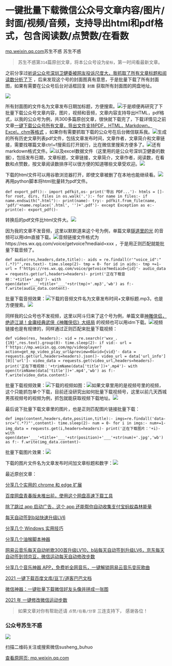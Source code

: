 # 一键批量下载微信公众号文章内容/图片/封面/视频/音频，支持导出html和pdf格式，包含阅读数/点赞数/在看数

[mp.weixin.qq.com](http://mp.weixin.qq.com/s?__biz=MzIyMjg2ODExMA==&mid=2247493612&idx=1&sn=5c8eb0e69a6a167d1a51105939a5a105&chksm=e824400ddf53c91bb6123d2470852df771bbe14eac99fb5ed8c5aadf4c2da307129c6307e562&mpshare=1&scene=1&srcid=1224f3FfWZyQRSslWjgHsYmt&sharer_sharetime=1640305558184&sharer_shareid=b7c991d3cd23094f535ad602a652c37b#rd)苏生不惑 苏生不惑

> 苏生不惑第`314`篇原创文章，将本公众号设为`星标`，第一时间看最新文章。

之前分享过[听说公众号深圳卫健委被网友投诉尺度大，我抓取了所有文章标题和阅读数分析了下](https://mp.weixin.qq.com/s?__biz=MzIyMjg2ODExMA==&mid=2247493426&idx=1&sn=0e8b5277f7b9e8f2999fa0fe0c5f83e6&scene=21#wechat_redirect) ，后来发现这个号的封面图真有意思，于是批量下载了所有封面图，如果有需要在公众号后台对话框回复 `封面` 获取所有封面图的网盘地址。

![](https://cubox.pro/c/filters:no_upscale()?imageUrl=https%3A%2F%2Fmmbiz.qpic.cn%2Fmmbiz_png%2FsZeVtjGD4lF5eBY8fLkU4C3ZVuh9e2Q7ziaVSyOy8bbsdjpuic5deJnkeiakicxaiaLglYC2NbSGbZic5nH5pfTmp2Mw%2F640%3Fwx_fmt%3Dpng)

所有封面图的文件名为文章发布日期加标题，方便搜索。![](https://cubox.pro/c/filters:no_upscale()?imageUrl=https%3A%2F%2Fmmbiz.qpic.cn%2Fmmbiz_png%2FsZeVtjGD4lF5eBY8fLkU4C3ZVuh9e2Q7aCicEyh1vFDpodMJ7icfcu6R4ShAiae9dwGHHyd53md7PbkBnyVSuCrjQ%2F640%3Fwx_fmt%3Dpng)于是顺便再研究了下批量下载公众号文章内容，图片，视频和音频，文章内容支持导出HTML，pdf格式，以我的公众号为例，共300多篇原创文章，很快就下载完了，下载详情见之前文章[一键下载公众号所有文章，导出文件支持PDF，HTML，Markdown，Excel，chm等格式](https://mp.weixin.qq.com/s?__biz=MzIyMjg2ODExMA==&mid=2247486362&idx=1&sn=b7394f006f7c9b3bf63c78aa79108aec&scene=21#wechat_redirect) ，如果你有需要抓取下载的公众号在后台微信联系我。![](https://cubox.pro/c/filters:no_upscale()?imageUrl=https%3A%2F%2Fmmbiz.qpic.cn%2Fmmbiz_png%2FsZeVtjGD4lF5eBY8fLkU4C3ZVuh9e2Q7mumePUQviasBHT5HwwdcMXXUmy3QP6YmHrHvickrqbt6xakibHtHtHNng%2F640%3Fwx_fmt%3Dpng)生成的所有历史文章列表pdf文件，包括文章发布时间，文章作者，文章简介和文章链接，需要找哪篇文章ctrl+f搜索后打开就行，比在微信里搜索方便多了。![](https://cubox.pro/c/filters:no_upscale()?imageUrl=https%3A%2F%2Fmmbiz.qpic.cn%2Fmmbiz_png%2FsZeVtjGD4lF5eBY8fLkU4C3ZVuh9e2Q7oV7UYow0x9VrR6mPwCib6766vP2Bc9geI9GCmf5MTzTxibwa7s4FwV9w%2F640%3Fwx_fmt%3Dpng)还有markdown格式文件。![](https://cubox.pro/c/filters:no_upscale()?imageUrl=https%3A%2F%2Fmmbiz.qpic.cn%2Fmmbiz_png%2FsZeVtjGD4lF5eBY8fLkU4C3ZVuh9e2Q7iclFVLmEQAK5BibuTI2BHZmT6tAxr7OAzcPVtrRHTWd15hnAAoFIlT0w%2F640%3Fwx_fmt%3Dpng)以及excel数据文件（这里用的是公众号深圳卫健委的数据），包括发布日期，文章标题，文章链接，文章简介，文章作者，阅读数，在看数和点赞数，按文章阅读数排序可以很方便的知道哪些文章受欢迎。![](https://cubox.pro/c/filters:no_upscale()?imageUrl=https%3A%2F%2Fmmbiz.qpic.cn%2Fmmbiz_png%2FsZeVtjGD4lF5eBY8fLkU4C3ZVuh9e2Q7G0w4lSxvqGoQmviaWsXLVJPfpk3E3ic8s74hsLzVoAicHQDQRvtiaZdnRQ%2F640%3Fwx_fmt%3Dpng)

下载的html文件可以用谷歌浏览器打开，即使文章被删了在本地也能继续看。![](https://cubox.pro/c/filters:no_upscale()?imageUrl=https%3A%2F%2Fmmbiz.qpic.cn%2Fmmbiz_png%2FsZeVtjGD4lF5eBY8fLkU4C3ZVuh9e2Q7paFj9HY3CrajOF1g4T2zOXVYV2IWWdiavScpovMQoyibib4zeWzKwSwrw%2F640%3Fwx_fmt%3Dpng)再用python脚本将html批量转为pdf文件。

`def export_pdf():-
 import pdfkit,os-
 print('导出 PDF...')-
 htmls = []-
 for root, dirs, files in os.walk('.'):-
 for name in files:-
 if name.endswith(".html"):-
 print(name)-
 try:-
 pdfkit.from_file(name, 'pdf/'+name.replace('.html', '')+'.pdf')-
 except Exception as e:-
 print(e)-
export_pdf()-
`

转换后的pdf文件比html文件大。![](https://cubox.pro/c/filters:no_upscale()?imageUrl=https%3A%2F%2Fmmbiz.qpic.cn%2Fmmbiz_png%2FsZeVtjGD4lF5eBY8fLkU4C3ZVuh9e2Q71jnR1FFibU6k9zvaMODamBoz4yP6QiamtXnIbTiaqaOjRR1sBnPqBPdHQ%2F640%3Fwx_fmt%3Dpng)

因为我的文章不发音频，这里以默默道来这个号为例，单篇文章[隧道里的光](https://mp.weixin.qq.com/s?__biz=MzA5NDE1ODk2Ng==&mid=2674727119&idx=1&sn=be39cac8a58df5f05538ec43e50e5250&scene=21#wechat_redirect) 的音频可以用idm直接下载。![](https://cubox.pro/c/filters:no_upscale()?imageUrl=https%3A%2F%2Fmmbiz.qpic.cn%2Fmmbiz_png%2FsZeVtjGD4lF5eBY8fLkU4C3ZVuh9e2Q7Y2SZg3reiaYwNXLpDjBicqOBTwE6PoJ45t3cdAMhhYPYS9ImPItGPJuA%2F640%3Fwx_fmt%3Dpng)音频链接文件格式为https://res.wx.qq.com/voice/getvoice?mediaid=xxx ，于是用正则匹配就能批量下载音频了。

`def audio(res,headers,date,title):-
 aids = re.findall(r'"voice_id":"(.*?)"',res.text)-
 time.sleep(2)-
 tmp = 0-
 for id in aids:-
 tmp +=1-
 url = f'https://res.wx.qq.com/voice/getvoice?mediaid={id}'-
 audio_data = requests.get(url,headers=headers)-
 print('正在下载音频：'+title+'.mp3')-
 with open(date+'___'+title+'___'+str(tmp)+'.mp3','wb') as f:-
 f.write(audio_data.content)-
`

批量下载音频效果：![](https://cubox.pro/c/filters:no_upscale()?imageUrl=https%3A%2F%2Fmmbiz.qpic.cn%2Fmmbiz_png%2FsZeVtjGD4lF5eBY8fLkU4C3ZVuh9e2Q7tW3V30Olbg7lYzH0ibibuk1ZVex1Wlagh7ECuoRFaicwq0lssYzVOjIpw%2F640%3Fwx_fmt%3Dpng)下载的音频文件名为文章发布时间+文章标题.mp3，也是方便搜索。![](https://cubox.pro/c/filters:no_upscale()?imageUrl=https%3A%2F%2Fmmbiz.qpic.cn%2Fmmbiz_png%2FsZeVtjGD4lF5eBY8fLkU4C3ZVuh9e2Q7nYFvsCqKcEqtRFPYQ33NkeJW9WCMzoXRaxCt3ic3UNibE1vKmv1rn4Kw%2F640%3Fwx_fmt%3Dpng)

同样我的公众号也不发视频，这里以阿斗归来了这个号为例，单篇文章[神雕侠侣，绝迹江湖！金庸经典武侠《神雕侠侣》大结局](https://mp.weixin.qq.com/s?__biz=MzUzNzg1NDk4NA==&mid=2247492553&idx=1&sn=410eaf285c2c8080d340baefda6d14e7&scene=21#wechat_redirect) 的视频也可以用idm下载。![](https://cubox.pro/c/filters:no_upscale()?imageUrl=https%3A%2F%2Fmmbiz.qpic.cn%2Fmmbiz_png%2FsZeVtjGD4lF5eBY8fLkU4C3ZVuh9e2Q7tmibcgL0gicmdHcJmc3U6oiaqUyIH4LUktIILlYWoxCEKhUpUwEibpzvIA%2F640%3Fwx_fmt%3Dpng)视频链接也是有规律的，同样通过正则匹配来批量下载视频：

`def video(res, headers):-
 vid = re.search(r'wxv_.{19}',res.text).group(0)-
 time.sleep(2)-
 if vid:-
 url = f'https://mp.weixin.qq.com/mp/videoplayer?action=get_mp_video_play_url&preview=0&vid={vid}'-
 data = requests.get(url,headers=headers).json()-
 video_url = data['url_info'][0]['url']-
 video_data = requests.get(video_url,headers=headers)-
 print('正在下载视频：'+trimName(data['title'])+'.mp4')-
 with open(trimName(data['title'])+'.mp4','wb') as f:-
 f.write(video_data.content)-
`

批量下载视频效果：![](https://cubox.pro/c/filters:no_upscale()?imageUrl=https%3A%2F%2Fmmbiz.qpic.cn%2Fmmbiz_png%2FsZeVtjGD4lF5eBY8fLkU4C3ZVuh9e2Q7CcvkohSxy0ASgKmpnnEMbWvT9vwtUQd8iaAOgJdacozuZjmG5ayABJg%2F640%3Fwx_fmt%3Dpng)下载的视频如图：![](https://cubox.pro/c/filters:no_upscale()?imageUrl=https%3A%2F%2Fmmbiz.qpic.cn%2Fmmbiz_png%2FsZeVtjGD4lF5eBY8fLkU4C3ZVuh9e2Q7ibGBLNsjkQPLA4GpDLEpkFFrachbsvCqWEhBwIgLwz0T7raLSud6cTQ%2F640%3Fwx_fmt%3Dpng)如果文章里用的是视频号里的视频，这个只能抓包单个下载，目前还没研究出如何批量下载视频号，这里以前几天西城男孩视频号的视频为例，抓包就能获取视频下载地址。![](https://cubox.pro/c/filters:no_upscale()?imageUrl=https%3A%2F%2Fmmbiz.qpic.cn%2Fmmbiz_png%2FsZeVtjGD4lF5eBY8fLkU4C3ZVuh9e2Q7uQEias8Nick0pauH1zh2o9OAFhQBjqV2pBt41iaibbBB8iauxuiawJcjfGEQ%2F640%3Fwx_fmt%3Dpng)

最后说下批量下载文章里的图片，也是正则匹配图片链接批量下载：

`def imgs(content,headers,date,position,title):-
 imgs=re.findall('data-src="(.*?)"',content)-
 time.sleep(2)-
 num = 0-
 for i in imgs:-
 num+=1-
 img_data = requests.get(i,headers=headers)-
 print('正在下载图片：'+i)-
 with open(date+'___'+title+'___'+str(position)+'___'+str(num)+'.jpg','wb') as f:-
 f.write(img_data.content)-
`

批量下载图片效果：![](https://cubox.pro/c/filters:no_upscale()?imageUrl=https%3A%2F%2Fmmbiz.qpic.cn%2Fmmbiz_png%2FsZeVtjGD4lF5eBY8fLkU4C3ZVuh9e2Q7g5MDuB8TWQY8xspDelPOZAE7gcRnvBLibrZmdDmPriaQ9fm6lQAk2p2A%2F640%3Fwx_fmt%3Dpng)

下载的图片文件名为文章发布时间加文章标题和数字：![](https://cubox.pro/c/filters:no_upscale()?imageUrl=https%3A%2F%2Fmmbiz.qpic.cn%2Fmmbiz_png%2FsZeVtjGD4lF5eBY8fLkU4C3ZVuh9e2Q7oItibfNQ6D65Aam56chOOpPOrgELLu4jwQ07y9bBBvicYaFZEra5oiapg%2F640%3Fwx_fmt%3Dpng)

最近原创文章：

[分享几个实用的 chrome 和 edge 扩展](https://mp.weixin.qq.com/s?__biz=MzIyMjg2ODExMA==&mid=2247493576&idx=1&sn=8bdb68c9938454baa99a985be9b79ec7&scene=21#wechat_redirect)

[百度网盘青春版未推出前，使用这个网盘高速下载工具](https://mp.weixin.qq.com/s?__biz=MzIyMjg2ODExMA==&mid=2247493551&idx=1&sn=bea3a083cfc3282956800130a799f98c&scene=21#wechat_redirect)

[除了跳过 app 启动广告，这个 app 还能帮你自动收集支付宝蚂蚁森林能量](https://mp.weixin.qq.com/s?__biz=MzIyMjg2ODExMA==&mid=2247493536&idx=1&sn=f57fcad189170820a972eb4ee8f49263&scene=21#wechat_redirect)

[每天自动签到b站快速升级LV6](https://mp.weixin.qq.com/s?__biz=MzIyMjg2ODExMA==&mid=2247493481&idx=1&sn=e016fb5f5fa09598d9155168f760e035&scene=21#wechat_redirect)

[分享几个 Windows 实用技巧](https://mp.weixin.qq.com/s?__biz=MzIyMjg2ODExMA==&mid=2247493464&idx=1&sn=afeaea06d9e33d4dd87c30ed197578c8&scene=21#wechat_redirect)

[分享几个油猴脚本神器](https://mp.weixin.qq.com/s?__biz=MzIyMjg2ODExMA==&mid=2247493282&idx=1&sn=2db10b093352bc1e23612c91592aeaae&scene=21#wechat_redirect)

[网易云音乐每天自动听歌300首升级LV10，b站每天自动签到升级LV6，京东每天自动签到领京豆，微信运动每天自动修改步数](https://mp.weixin.qq.com/s?__biz=MzIyMjg2ODExMA==&mid=2247493263&idx=1&sn=9dfbc3f866b5a5c88409a7b311ad3317&scene=21#wechat_redirect)

[分享几个音乐神器 APP，免费听全网音乐，一键解锁网易云音乐变灰歌曲](https://mp.weixin.qq.com/s?__biz=MzIyMjg2ODExMA==&mid=2247493131&idx=1&sn=6376ef3ab186ca2a2a4a24be28a0eaab&scene=21#wechat_redirect)

[2021 一键下载百度文库/豆丁/道客巴巴文档](https://mp.weixin.qq.com/s?__biz=MzIyMjg2ODExMA==&mid=2247492360&idx=1&sn=78c30c89a3cc1b8609358be6cc8d61b9&scene=21#wechat_redirect)

[微信神器：一键批量下载微信好友头像并拼成一张图](https://mp.weixin.qq.com/s?__biz=MzIyMjg2ODExMA==&mid=2247492174&idx=1&sn=840b654da471d0f6a0b0669f6f6df584&scene=21#wechat_redirect)

[2021 年 一键修改微信运动步数](https://mp.weixin.qq.com/s?__biz=MzIyMjg2ODExMA==&mid=2247491841&idx=1&sn=75d0a18297a7d9cdcb54414498184756&scene=21#wechat_redirect)

> 如果文章对你有帮助还请 `点赞/在看/分享` 三连支持下， 感谢各位！

### 公众号苏生不惑

![](https://cubox.pro/c/filters:no_upscale()?imageUrl=https%3A%2F%2Fmmbiz.qpic.cn%2Fmmbiz_png%2FsZeVtjGD4lF5eBY8fLkU4C3ZVuh9e2Q7gtXZJa549eTh5007GrJc9BZeRzgwnwSaMbtJu3GjzP8JoEAtvLxFnA%2F640%3Fwx_fmt%3Dpng)

扫描二维码关注或搜索微信susheng\_buhuo

[查看原网页: mp.weixin.qq.com](http://mp.weixin.qq.com/s?__biz=MzIyMjg2ODExMA==&mid=2247493612&idx=1&sn=5c8eb0e69a6a167d1a51105939a5a105&chksm=e824400ddf53c91bb6123d2470852df771bbe14eac99fb5ed8c5aadf4c2da307129c6307e562&mpshare=1&scene=1&srcid=1224f3FfWZyQRSslWjgHsYmt&sharer_sharetime=1640305558184&sharer_shareid=b7c991d3cd23094f535ad602a652c37b#rd)